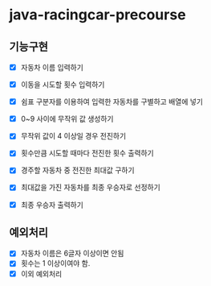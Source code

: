 # java-racingcar-precourse


## 기능구현
- [x] 자동차 이름 입력하기
- [x] 이동을 시도할 횟수 입력하기
- [x] 쉼표 구분자를 이용하여 입력한 자동차를 구별하고 배열에 넣기
- [x] 0~9 사이에 무작위 값 생성하기
- [x] 무작위 값이 4 이상일 경우 전진하기
- [x] 횟수만큼 시도할 때마다 전진한 횟수 출력하기
- [x] 경주할 자동차 중 전진한 최대값 구하기
- [x] 최대값을 가진 자동차를 최종 우승자로 선정하기
- [x] 최종 우승자 출력하기
 

## 예외처리
- [x] 자동차 이름은 6글자 이상이면 안됨
- [x] 횟수는 1 이상이여야 함.
- [x] 이외 예외처리

